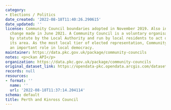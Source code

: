 ```yaml
---
category:
- Elections / Politics
date_created: '2022-08-18T11:40:26.290615'
date_updated: ''
license: Community Council boundaries adopted in November 2019. Also includes a minor
  change made in June 2021. A Community Council is a voluntary organisation set up
  by statute by the Local Authority and run by local residents to act on behalf of
  its area. As the most local tier of elected representation, Community Councils play
  an important role in local democracy.
maintainer: https://data.pkc.gov.uk/package/community-councils
notes: <p>ckan API</p>
organization: https://data.pkc.gov.uk/package/community-councils
original_dataset_link: https://opendata-pkc.opendata.arcgis.com/datasets/0d911f5dd4e14c03b0b434ed6076fe00_0.zip?outSR=%7B%22latestWkid%22%3A27700%2C%22wkid%22%3A27700%7D
records: null
resources:
- format: ''
  name: ''
  url: '2022-08-18T11:37:14.204114'
schema: default
title: Perth and Kinross Council
---
```


